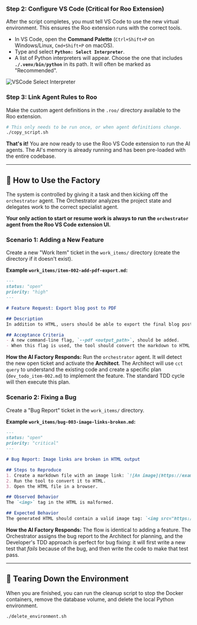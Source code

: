 ### **Step 2: Configure VS Code (Critical for Roo Extension)**

After the script completes, you must tell VS Code to use the new virtual environment. This ensures the Roo extension runs with the correct tools.

*   In VS Code, open the **Command Palette** (`Ctrl+Shift+P` on Windows/Linux, `Cmd+Shift+P` on macOS).
*   Type and select **`Python: Select Interpreter`**.
*   A list of Python interpreters will appear. Choose the one that includes **`./.venv/bin/python`** in its path. It will often be marked as "Recommended".

![VSCode Select Interpreter](https://code.visualstudio.com/assets/docs/python/environments/interpreter-selection.png)

### **Step 3: Link Agent Rules to Roo**

Make the custom agent definitions in the `.roo/` directory available to the Roo extension.

```bash
# This only needs to be run once, or when agent definitions change.
./copy_script.sh
```

**That's it!** You are now ready to use the Roo VS Code extension to run the AI agents. The AI's memory is already running and has been pre-loaded with the entire codebase.

---

## 📖 How to Use the Factory

The system is controlled by giving it a task and then kicking off the `orchestrator` agent. The Orchestrator analyzes the project state and delegates work to the correct specialist agent.

**Your only action to start or resume work is always to run the `orchestrator` agent from the Roo VS Code extension UI.**

### Scenario 1: Adding a New Feature

Create a new "Work Item" ticket in the `work_items/` directory (create the directory if it doesn't exist).

**Example `work_items/item-002-add-pdf-export.md`:**
```markdown
---
status: "open"
priority: "high"
---

# Feature Request: Export blog post to PDF

## Description
In addition to HTML, users should be able to export the final blog post as a PDF file.

## Acceptance Criteria
- A new command-line flag, `--pdf <output_path>`, should be added.
- When this flag is used, the tool should convert the markdown to HTML internally, and then render that HTML into a PDF file at the specified output path.
```

**How the AI Factory Responds:**
Run the `orchestrator` agent. It will detect the new open ticket and activate the **Architect**. The Architect will use `cct query` to understand the existing code and create a specific plan (`dev_todo_item-002.md`) to implement the feature. The standard TDD cycle will then execute this plan.

### Scenario 2: Fixing a Bug

Create a "Bug Report" ticket in the `work_items/` directory.

**Example `work_items/bug-003-image-links-broken.md`:**
```markdown
---
status: "open"
priority: "critical"
---

# Bug Report: Image links are broken in HTML output

## Steps to Reproduce
1. Create a markdown file with an image link: `![An image](https://example.com/image.png)`
2. Run the tool to convert it to HTML.
3. Open the HTML file in a browser.

## Observed Behavior
The `<img>` tag in the HTML is malformed.

## Expected Behavior
The generated HTML should contain a valid image tag: `<img src="https://example.com/image.png" alt="An image">`.
```
**How the AI Factory Responds:**
The flow is identical to adding a feature. The Orchestrator assigns the bug report to the Architect for planning, and the Developer's TDD approach is perfect for bug fixing: it will first write a new test that *fails* because of the bug, and then write the code to make that test pass.

---

## 🧹 Tearing Down the Environment

When you are finished, you can run the cleanup script to stop the Docker containers, remove the database volume, and delete the local Python environment.

```bash
./delete_environment.sh
```